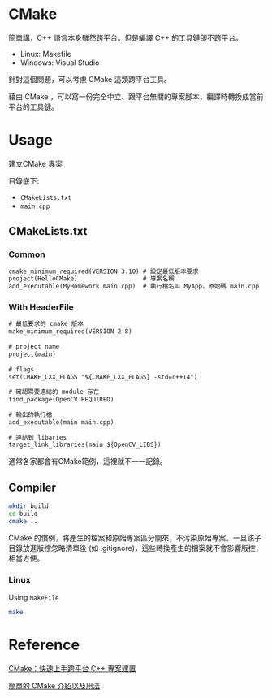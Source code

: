 # **CMake**

簡單講，C++ 語言本身雖然跨平台。但是編譯 C++ 的工具鏈卻不跨平台。

* Linux: Makefile 
* Windows: Visual Studio 

針對這個問題，可以考慮 CMake 這類跨平台工具。

藉由 CMake ，可以寫一份完全中立、跟平台無關的專案腳本，編譯時轉換成當前平台的工具鏈。

# Usage

建立CMake 專案

目錄底下:

* ``CMakeLists.txt``
* ``main.cpp``

## CMakeLists.txt

### Common

```txt
cmake_minimum_required(VERSION 3.10) # 設定最低版本要求
project(HelloCMake)                  # 專案名稱
add_executable(MyHomework main.cpp)  # 執行檔名叫 MyApp，原始碼 main.cpp
```

### With HeaderFile

```txt
# 最低要求的 cmake 版本
make_minimum_required(VERSION 2.8)
 
# project name
project(main)
 
# flags
set(CMAKE_CXX_FLAGS "${CMAKE_CXX_FLAGS} -std=c++14")
 
# 確認需要連結的 module 存在
find_package(OpenCV REQUIRED)
 
# 輸出的執行檔
add_executable(main main.cpp)
 
# 連結到 libaries
target_link_libraries(main ${OpenCV_LIBS})
```

通常各家都會有CMake範例，這裡就不一一記錄。

## Compiler

```bash
mkdir build
cd build
cmake ..
```

 CMake 的慣例，將產生的檔案和原始專案區分開來，不污染原始專案。一旦該子目錄放進版控忽略清單後 (如 .gitignore)，這些轉換產生的檔案就不會影響版控，相當方便。

### Linux

Using ``MakeFile``

```bash
make
```

# Reference

[CMake：快速上手跨平台 C++ 專案建置](https://chchwy.github.io/posts/2021-08-10-cmake-basics/)

[簡單的 CMake 介紹以及用法](https://yypw.wordpress.com/2020/06/20/%E7%B0%A1%E5%96%AE%E7%9A%84-cmake-%E4%BB%8B%E7%B4%B9%E4%BB%A5%E5%8F%8A%E7%94%A8%E6%B3%95/)